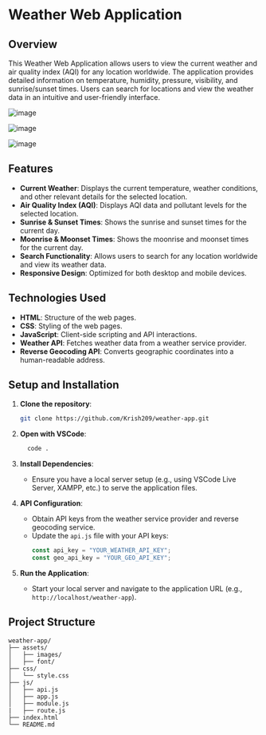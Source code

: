 
# Weather Web Application

## Overview

This Weather Web Application allows users to view the current weather and air quality index (AQI) for any location worldwide. The application provides detailed information on temperature, humidity, pressure, visibility, and sunrise/sunset times. Users can search for locations and view the weather data in an intuitive and user-friendly interface.

![image](https://github.com/Krish209/Weather-APP/assets/76595963/5f208c91-5cfc-4075-a4c6-2c63febf264c)

![image](https://github.com/Krish209/Weather-APP/assets/76595963/3c288fdc-acf1-464e-ba25-762722530c4c)

![image](https://github.com/Krish209/Weather-APP/assets/76595963/576e55d0-9c3d-436f-950e-3e659bde7992)


## Features

- **Current Weather**: Displays the current temperature, weather conditions, and other relevant details for the selected location.
- **Air Quality Index (AQI)**: Displays AQI data and pollutant levels for the selected location.
- **Sunrise & Sunset Times**: Shows the sunrise and sunset times for the current day.
- **Moonrise & Moonset Times**: Shows the moonrise and moonset times for the current day.
- **Search Functionality**: Allows users to search for any location worldwide and view its weather data.
- **Responsive Design**: Optimized for both desktop and mobile devices.

## Technologies Used

- **HTML**: Structure of the web pages.
- **CSS**: Styling of the web pages.
- **JavaScript**: Client-side scripting and API interactions.
- **Weather API**: Fetches weather data from a weather service provider.
- **Reverse Geocoding API**: Converts geographic coordinates into a human-readable address.

## Setup and Installation

1. **Clone the repository**:
    ```bash
    git clone https://github.com/Krish209/weather-app.git
    ```

2.  **Open with VSCode**:

    ```bash
      code .
    ```

3. **Install Dependencies**:
    - Ensure you have a local server setup (e.g., using VSCode Live Server, XAMPP, etc.) to serve the application files.

4. **API Configuration**:
    - Obtain API keys from the weather service provider and reverse geocoding service.
    - Update the `api.js` file with your API keys:
        ```javascript
        const api_key = "YOUR_WEATHER_API_KEY";
        const geo_api_key = "YOUR_GEO_API_KEY";
        ```

5. **Run the Application**:
    - Start your local server and navigate to the application URL (e.g., `http://localhost/weather-app`).

## Project Structure

```plaintext
weather-app/
├── assets/
│   ├── images/
│   ├── font/
├── css/
│   └── style.css
├── js/
│   ├── api.js
│   ├── app.js
│   ├── module.js
|   ├── route.js
├── index.html
└── README.md
